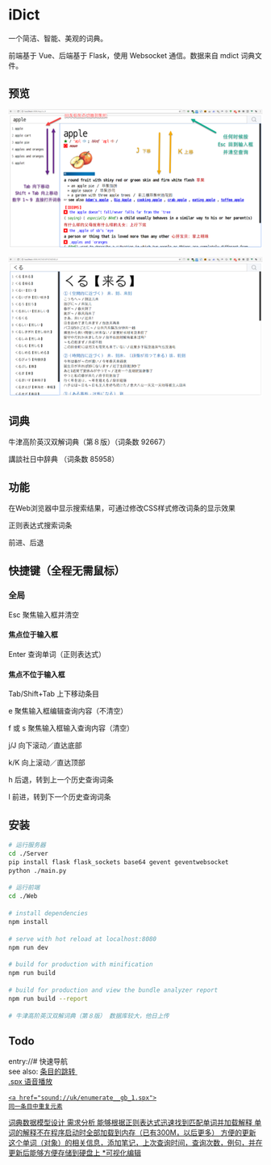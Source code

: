 # iDict

一个简洁、智能、美观的词典。

前端基于 Vue、后端基于 Flask，使用 Websocket 通信。数据来自 mdict 词典文件。

## 预览

![2](preview/2.png?raw=true)

![1](preview/1.png?raw=true)

## 词典

牛津高阶英汉双解词典（第８版）（词条数 92667）

講談社日中辞典 （词条数 85958）

## 功能

在Web浏览器中显示搜索结果，可通过修改CSS样式修改词条的显示效果

正则表达式搜索词条

前进、后退

## 快捷键（全程无需鼠标）

### 全局

Esc 聚焦输入框并清空

#### 焦点位于输入框

Enter 查询单词（正则表达式）

#### 焦点不位于输入框

Tab/Shift+Tab 上下移动条目

e 聚焦输入框编辑查询内容（不清空）

f 或 s 聚焦输入框输入查询内容（清空）

j/J 向下滚动／直达底部

k/K 向上滚动／直达顶部

h 后退，转到上一个历史查询词条

l 前进，转到下一个历史查询词条

## 安装

``` bash
# 运行服务器
cd ./Server
pip install flask flask_sockets base64 gevent geventwebsocket
python ./main.py

# 运行前端
cd ./Web

# install dependencies
npm install

# serve with hot reload at localhost:8080
npm run dev

# build for production with minification
npm run build

# build for production and view the bundle analyzer report
npm run build --report

# 牛津高阶英汉双解词典（第８版） 数据库较大，他日上传
```

## Todo

entry://# 快速导航
​	
see also: <a href="entry://xxx"> 条目的跳转
​	
.spx 语音播放

	<a href="sound://uk/enumerate__gb_1.spx">
	同一条目中重复元素

词典数据模型设计
	需求分析
		能够根据正则表达式迅速找到匹配单词并加载解释
		单词的解释不在程序启动时全部加载到内存（已有300M，以后更多）
		方便的更新这个单词（对象）的相关信息，添加笔记，上次查询时间，查询次数，例句，并在更新后能够方便存储到硬盘上
*可视化编辑